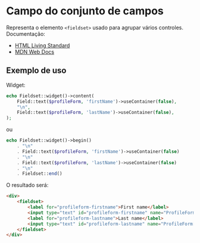 # Campo do conjunto de campos

Representa o elemento `<fieldset>` usado para agrupar vários controles. Documentação:

- [HTML Living Standard](https://html.spec.whatwg.org/multipage/form-elements.html#the-fieldset-element)
- [MDN Web Docs](https://developer.mozilla.org/docs/Web/HTML/Element/fieldset)

## Exemplo de uso

Widget:

```php
echo Fieldset::widget()->content(
    Field::text($profileForm, 'firstName')->useContainer(false),
    "\n",
    Field::text($profileForm, 'lastName')->useContainer(false),
);
```

ou

```php
echo Fieldset::widget()->begin()
    . "\n"
    . Field::text($profileForm, 'firstName')->useContainer(false)
    . "\n"
    . Field::text($profileForm, 'lastName')->useContainer(false)
    . "\n"
    . Fieldset::end()
```

O resultado será:

```html
<div>
    <fieldset>
        <label for="profileform-firstname">First name</label>
        <input type="text" id="profileform-firstname" name="ProfileForm[firstName]" value>
        <label for="profileform-lastname">Last name</label>
        <input type="text" id="profileform-lastname" name="ProfileForm[lastName]" value>
    </fieldset>
</div>
```
